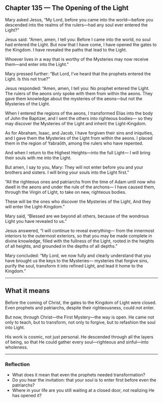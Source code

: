 ## Chapter 135 — The Opening of the Light

Mary asked Jesus, “My Lord, before you came into the world—before you descended into the realms of the rulers—had any soul ever entered the Light?”

Jesus said: “Amen, amen, I tell you: Before I came into the world, no soul had entered the Light. But now that I have come, I have opened the gates to the Kingdom. I have revealed the paths that lead to the Light.

Whoever lives in a way that is worthy of the Mysteries may now receive them—and enter into the Light.”

Mary pressed further: “But Lord, I’ve heard that the prophets entered the Light. Is this not true?”

Jesus responded: “Amen, amen, I tell you: No prophet entered the Light. The rulers of the aeons only spoke with them from within the aeons. They gave them knowledge about the mysteries of the aeons—but not the Mysteries of the Light.

When I entered the regions of the aeons, I transformed Elias into the body of John the Baptizer, and I sent the others into righteous bodies— so they may discover the Mysteries of the Light and inherit the Light-Kingdom.

As for Abraham, Isaac, and Jacob, I have forgiven their sins and iniquities, and I gave them the Mysteries of the Light from within the aeons. I placed them in the region of Yabraōth, among the rulers who have repented.

And when I return to the Highest Heights—into the full Light— I will bring their souls with me into the Light.

But amen, I say to you, Mary: They will not enter before you and your brothers and sisters.
I will bring your souls into the Light first.”

“All the righteous ones and patriarchs from the time of Adam until now who dwell in the aeons and under the rule of the archons— I have caused them, through the Virgin of Light, to take on new, righteous bodies.

These will be the ones who discover the Mysteries of the Light, And they will enter the Light-Kingdom.”

Mary said, “Blessed are we beyond all others, because of the wondrous Light you have revealed to us.”

Jesus answered, “I will continue to reveal everything— from the innermost interiors to the outermost exteriors, so that you may be made complete in divine knowledge, filled with the fullness of the Light, rooted in the heights of all heights, and grounded in the depths of all depths.”

Mary concluded: “My Lord, we now fully and clearly understand that you have brought us the keys to the Mysteries— mysteries that forgive sins, purify the soul,  transform it into refined Light, and lead it home to the Kingdom.”

---

## What it means

Before the coming of Christ, the gates to the Kingdom of Light were closed. Even prophets and patriarchs, despite their righteousness, could not enter.

But now, through Christ—the First Mystery—the way is open. He came not only to teach, but to transform, not only to forgive, but to refashion the soul into Light.

His work is cosmic, not just personal. He descended through all the layers of being, so that He could gather every soul—righteous and sinful—into wholeness.

---

### Reflection

- What does it mean that even the prophets needed transformation?
- Do you hear the invitation: that your soul is to enter first before even the patriarchs?
- Where in your life are you still waiting at a closed door, not realizing He has opened it?
